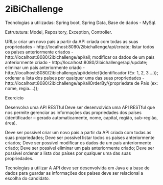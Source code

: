 # 2iBiChallenge

Tecnologias a utilizadas:
Spring boot,
Spring Data,
Base de dados - MySql.

Estrututura:
Model,
Repository,
Exception,
Controller.

URLs:
criar um novo país a partir da API criada com todas as suas propriedades - http://localhost:8080/2ibichallenge/api/create;
listar todos os países anteriormente criados - http://localhost:8080/2ibichallenge/api/all;
modificar os dados de um país anteriormente criado - http://localhost:8080/2ibichallenge/api/update;
eliminar um país anteriormente criado - http://localhost:8080/2ibichallenge/api/delete/{identificador (Ex: 1, 2, 3....)};
ordenar a lista dos países por qualquer uma das suas propriedades - http://localhost:8080/2ibichallenge/api/allOrderBy/{propriedate de Pais (ex: nome, regia....)};



Exercicio

Desenvolva uma API RESTful
Deve ser desenvolvida uma API RESTful que nos permite gerenciar as informações das propriedades dos países (identificador – gerado automaticamente, nome, capital, região, sub-região, área).

Deve ser possível criar um novo país a partir da API criada com todas as suas propriedades;
Deve ser possível listar todos os países anteriormente criados;
Deve ser possível modificar os dados de um país anteriormente criado;
Deve ser possível eliminar um país anteriormente criado;
Deve ser possível ordenar a lista dos países por qualquer uma das suas propriedades.

Tecnologias a utilizar
A API deve ser desenvolvida em Java e a base de dados para guardar as informações dos países deve ser relacional a escolha do candidato.
